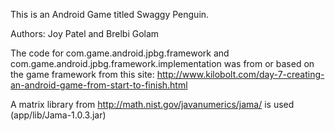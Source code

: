 This is an Android Game titled Swaggy Penguin.

Authors: Joy Patel and Brelbi Golam

The code for com.game.android.jpbg.framework and com.game.android.jpbg.framework.implementation was from or based on the game framework from this site: http://www.kilobolt.com/day-7-creating-an-android-game-from-start-to-finish.html

A matrix library from http://math.nist.gov/javanumerics/jama/ is used (app/lib/Jama-1.0.3.jar)